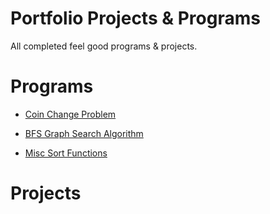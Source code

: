 # Portfolio Projects & Programs
All completed feel good programs &amp; projects.

# Programs

* [Coin Change Problem](./coin-change-problem/)

* [BFS Graph Search Algorithm](./bfs-graph-adjList/)

* [Misc Sort Functions]( ./sort-functions/)


# Projects

